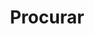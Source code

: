 ---
title: "Procurar"
slug: "Procurar"
layout: "Procurar"
outputs:
    - html
    - json
menu:
    main:
        weight: -60
        params: 
            icon: search
---